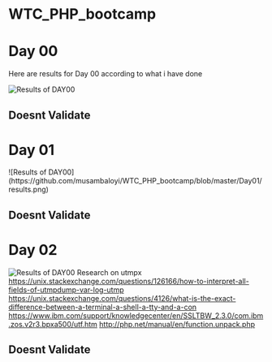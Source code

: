 # WTC_PHP_bootcamp

<h1>
Day 00
</h1><p>Here are results for Day 00 according to what i have done</p>

![Results of DAY00](https://github.com/musambaloyi/WTC_PHP_bootcamp/blob/master/Day00/results.png)

<h2>Doesnt Validate</h2>
<h1>
Day 01
</h1>
![Results of DAY00](https://github.com/musambaloyi/WTC_PHP_bootcamp/blob/master/Day01/results.png)
<h2>Doesnt Validate</h2>
<h1>
Day 02
</h1>

![Results of DAY00](https://github.com/musambaloyi/WTC_PHP_bootcamp/blob/master/Day02/results.png)
Research on utmpx <br />
https://unix.stackexchange.com/questions/126166/how-to-interpret-all-fields-of-utmpdump-var-log-utmp
https://unix.stackexchange.com/questions/4126/what-is-the-exact-difference-between-a-terminal-a-shell-a-tty-and-a-con
https://www.ibm.com/support/knowledgecenter/en/SSLTBW_2.3.0/com.ibm.zos.v2r3.bpxa500/utf.htm
http://php.net/manual/en/function.unpack.php

<h2>Doesnt Validate</h2>